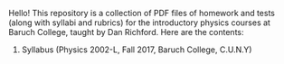 Hello! This repository is a collection of PDF files of homework and tests (along with syllabi and rubrics) for the introductory physics courses at Baruch College, taught by Dan Richford. Here are the contents:

  1. Syllabus     (Physics 2002-L, Fall 2017, Baruch College, C.U.N.Y)
